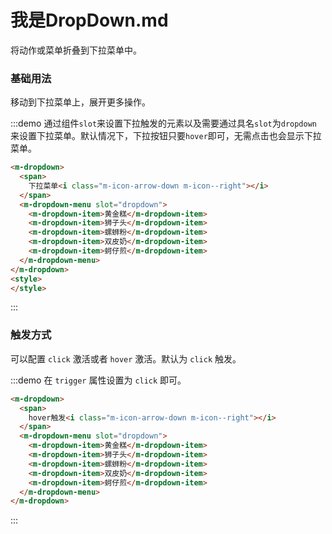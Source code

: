 # 我是DropDown.md
将动作或菜单折叠到下拉菜单中。

### 基础用法
移动到下拉菜单上，展开更多操作。

:::demo 通过组件`slot`来设置下拉触发的元素以及需要通过具名`slot`为`dropdown` 来设置下拉菜单。默认情况下，下拉按钮只要`hover`即可，无需点击也会显示下拉菜单。

```html
<m-dropdown>
  <span>
    下拉菜单<i class="m-icon-arrow-down m-icon--right"></i>
  </span>
  <m-dropdown-menu slot="dropdown">
    <m-dropdown-item>黄金糕</m-dropdown-item>
    <m-dropdown-item>狮子头</m-dropdown-item>
    <m-dropdown-item>螺蛳粉</m-dropdown-item>
    <m-dropdown-item>双皮奶</m-dropdown-item>
    <m-dropdown-item>蚵仔煎</m-dropdown-item>
  </m-dropdown-menu>
</m-dropdown>
<style>
</style>
```
:::

### 触发方式
可以配置 `click` 激活或者 `hover` 激活。默认为 `click` 触发。

:::demo 在 `trigger` 属性设置为 `click` 即可。
```html
<m-dropdown>
  <span>
    hover触发<i class="m-icon-arrow-down m-icon--right"></i> 
  </span>
  <m-dropdown-menu slot="dropdown">
    <m-dropdown-item>黄金糕</m-dropdown-item>
    <m-dropdown-item>狮子头</m-dropdown-item>
    <m-dropdown-item>螺蛳粉</m-dropdown-item>
    <m-dropdown-item>双皮奶</m-dropdown-item>
    <m-dropdown-item>蚵仔煎</m-dropdown-item>
  </m-dropdown-menu>
</m-dropdown>
``` 
:::